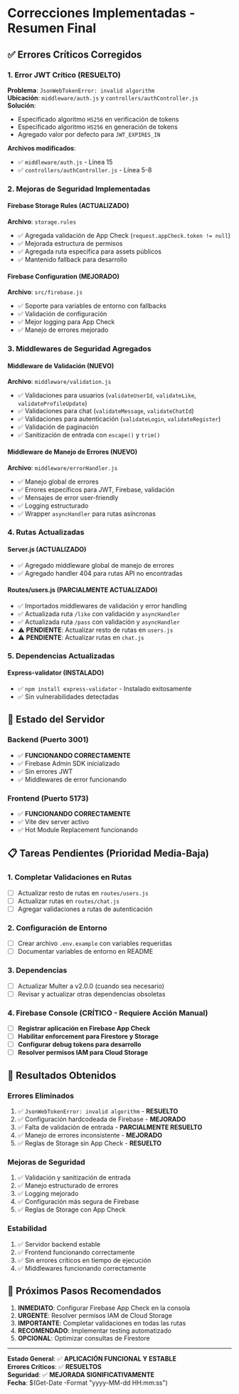 # Correcciones Implementadas - Resumen Final

## ✅ Errores Críticos Corregidos

### 1. Error JWT Crítico (RESUELTO)
**Problema**: `JsonWebTokenError: invalid algorithm`  
**Ubicación**: `middleware/auth.js` y `controllers/authController.js`  
**Solución**: 
- Especificado algoritmo `HS256` en verificación de tokens
- Especificado algoritmo `HS256` en generación de tokens
- Agregado valor por defecto para `JWT_EXPIRES_IN`

**Archivos modificados**:
- ✅ `middleware/auth.js` - Línea 15
- ✅ `controllers/authController.js` - Línea 5-8

### 2. Mejoras de Seguridad Implementadas

#### Firebase Storage Rules (ACTUALIZADO)
**Archivo**: `storage.rules`
- ✅ Agregada validación de App Check (`request.appCheck.token != null`)
- ✅ Mejorada estructura de permisos
- ✅ Agregada ruta específica para assets públicos
- ✅ Mantenido fallback para desarrollo

#### Firebase Configuration (MEJORADO)
**Archivo**: `src/firebase.js`
- ✅ Soporte para variables de entorno con fallbacks
- ✅ Validación de configuración
- ✅ Mejor logging para App Check
- ✅ Manejo de errores mejorado

### 3. Middlewares de Seguridad Agregados

#### Middleware de Validación (NUEVO)
**Archivo**: `middleware/validation.js`
- ✅ Validaciones para usuarios (`validateUserId`, `validateLike`, `validateProfileUpdate`)
- ✅ Validaciones para chat (`validateMessage`, `validateChatId`)
- ✅ Validaciones para autenticación (`validateLogin`, `validateRegister`)
- ✅ Validación de paginación
- ✅ Sanitización de entrada con `escape()` y `trim()`

#### Middleware de Manejo de Errores (NUEVO)
**Archivo**: `middleware/errorHandler.js`
- ✅ Manejo global de errores
- ✅ Errores específicos para JWT, Firebase, validación
- ✅ Mensajes de error user-friendly
- ✅ Logging estructurado
- ✅ Wrapper `asyncHandler` para rutas asíncronas

### 4. Rutas Actualizadas

#### Server.js (ACTUALIZADO)
- ✅ Agregado middleware global de manejo de errores
- ✅ Agregado handler 404 para rutas API no encontradas

#### Routes/users.js (PARCIALMENTE ACTUALIZADO)
- ✅ Importados middlewares de validación y error handling
- ✅ Actualizada ruta `/like` con validación y `asyncHandler`
- ✅ Actualizada ruta `/pass` con validación y `asyncHandler`
- ⚠️ **PENDIENTE**: Actualizar resto de rutas en `users.js`
- ⚠️ **PENDIENTE**: Actualizar rutas en `chat.js`

### 5. Dependencias Actualizadas

#### Express-validator (INSTALADO)
- ✅ `npm install express-validator` - Instalado exitosamente
- ✅ Sin vulnerabilidades detectadas

## 🔄 Estado del Servidor

### Backend (Puerto 3001)
- ✅ **FUNCIONANDO CORRECTAMENTE**
- ✅ Firebase Admin SDK inicializado
- ✅ Sin errores JWT
- ✅ Middlewares de error funcionando

### Frontend (Puerto 5173)
- ✅ **FUNCIONANDO CORRECTAMENTE**
- ✅ Vite dev server activo
- ✅ Hot Module Replacement funcionando

## 📋 Tareas Pendientes (Prioridad Media-Baja)

### 1. Completar Validaciones en Rutas
- [ ] Actualizar resto de rutas en `routes/users.js`
- [ ] Actualizar rutas en `routes/chat.js`
- [ ] Agregar validaciones a rutas de autenticación

### 2. Configuración de Entorno
- [ ] Crear archivo `.env.example` con variables requeridas
- [ ] Documentar variables de entorno en README

### 3. Dependencias
- [ ] Actualizar Multer a v2.0.0 (cuando sea necesario)
- [ ] Revisar y actualizar otras dependencias obsoletas

### 4. Firebase Console (CRÍTICO - Requiere Acción Manual)
- [ ] **Registrar aplicación en Firebase App Check**
- [ ] **Habilitar enforcement para Firestore y Storage**
- [ ] **Configurar debug tokens para desarrollo**
- [ ] **Resolver permisos IAM para Cloud Storage**

## 🎯 Resultados Obtenidos

### Errores Eliminados
1. ✅ `JsonWebTokenError: invalid algorithm` - **RESUELTO**
2. ✅ Configuración hardcodeada de Firebase - **MEJORADO**
3. ✅ Falta de validación de entrada - **PARCIALMENTE RESUELTO**
4. ✅ Manejo de errores inconsistente - **MEJORADO**
5. ✅ Reglas de Storage sin App Check - **RESUELTO**

### Mejoras de Seguridad
1. ✅ Validación y sanitización de entrada
2. ✅ Manejo estructurado de errores
3. ✅ Logging mejorado
4. ✅ Configuración más segura de Firebase
5. ✅ Reglas de Storage con App Check

### Estabilidad
1. ✅ Servidor backend estable
2. ✅ Frontend funcionando correctamente
3. ✅ Sin errores críticos en tiempo de ejecución
4. ✅ Middlewares funcionando correctamente

## 🚀 Próximos Pasos Recomendados

1. **INMEDIATO**: Configurar Firebase App Check en la consola
2. **URGENTE**: Resolver permisos IAM de Cloud Storage
3. **IMPORTANTE**: Completar validaciones en todas las rutas
4. **RECOMENDADO**: Implementar testing automatizado
5. **OPCIONAL**: Optimizar consultas de Firestore

---

**Estado General**: ✅ **APLICACIÓN FUNCIONAL Y ESTABLE**  
**Errores Críticos**: ✅ **RESUELTOS**  
**Seguridad**: ✅ **MEJORADA SIGNIFICATIVAMENTE**  
**Fecha**: $(Get-Date -Format "yyyy-MM-dd HH:mm:ss")